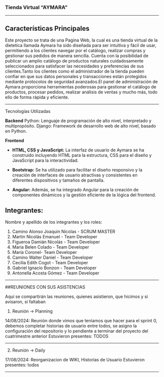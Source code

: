 ### Tienda Virtual “AYMARA”
--------
## Características Principales

Este proyecto se trata de una Pagina Web, la cual es una tienda virtual de la dietetica llamada Aymara ha sido diseñada para ser intuitiva y fácil de usar, permitiendo a los clientes navegar por el catálogo, realizar compras y gestionar sus pedidos de manera sencilla. Cuenta con la posibilidad de publicar un amplio catálogo de productos naturales cuidadosamente seleccionados para satisfacer las necesidades y preferencias de sus clientes.Tanto los clientes como el administrador de la tienda pueden confiar en que sus datos personales y transacciones están protegidos mediante protocolos de seguridad avanzados.El panel de administración de Aymara proporciona herramientas poderosas para gestionar el catálogo de productos, procesar pedidos, realizar análisis de ventas y mucho más, todo ello de forma rápida y eficiente.

------
Tecnologías Utilizadas

**Backend**
Python: Lenguaje de programación de alto nivel, interpretado y multipropósito.
Django: Framework de desarrollo web de alto nivel, basado en Python.

**Frontend**

- **HTML, CSS y JavaScript:** La interfaz de usuario de Aymara se ha construido incluyendo HTML para la estructura, CSS para el diseño y JavaScript para la interactividad.

- **Bootstrap:** Se ha utilizado para facilitar el diseño responsivo y la creación de interfaces de usuario atractivas y consistentes en diferentes dispositivos y tamaños de pantalla.

- **Angular:** Además, se ha integrado Angular para la creación de componentes dinámicos y la gestión eficiente de la lógica del frontend.


## Integrantes:

Nombre y apellido de los integrantes y los roles:

1. Camino Alonso Joaquin Nicolas - SCRUM MASTER
2. Martin Nicolás Emanuel  - Team Developer
3. Figueroa Damián Nicolás - Team Developer
4. Maria Belen Colado - Team Developer
5. María Coronel- Team Developer
6. Camino Walter Daniel - Team Developer
7. Cecilia Edith Cogot - Team Developer
8.  Gabriel Ignacio Bonzon - Team Developer
9.  Antonella Acosta Gómez - Team Developer
   
-------

##REUNIONES CON SUS ASISTENCIAS

Aquí se compartirán las reuniones, quienes asistieron, que hicimos y si avisaron, si faltaban

1) Reunión -> Planning

14/08/2024: Reunión donde vimos que teníamos que hacer para el sprint 0, debemos completar historias de usuario entre todos, se asigno la configuración del repositorio y lo pendiente a terminar  del proyecto del cuatrimestre anterior
Estuvieron presentes: TODOS
________________________________________
2) Reunión -> Daily
   
17/08/2024: Reorganizacion de WIKI, Historias de Usuario
Estuvieron presentes: todos
________________________________________



